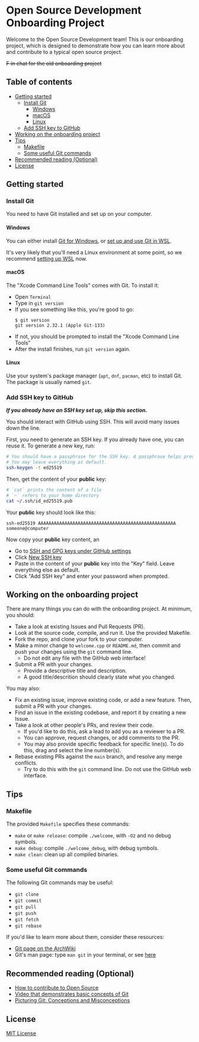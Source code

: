 # Open Source Development Onboarding Project <!-- omit in toc -->

Welcome to the Open Source Development team! This is our onboarding project, which is designed to demonstrate how you can learn more about and contribute to a typical open source project.

~~F in chat for the old onboarding project~~

## Table of contents <!-- omit in toc -->

- [Getting started](#getting-started)
  - [Install Git](#install-git)
    - [Windows](#windows)
    - [macOS](#macos)
    - [Linux](#linux)
  - [Add SSH key to GitHub](#add-ssh-key-to-github)
- [Working on the onboarding project](#working-on-the-onboarding-project)
- [Tips](#tips)
  - [Makefile](#makefile)
  - [Some useful Git commands](#some-useful-git-commands)
- [Recommended reading (Optional)](#recommended-reading-optional)
- [License](#license)

## Getting started

### Install Git

You need to have Git installed and set up on your computer.

#### Windows

You can either install [Git for Windows](https://git-scm.com/download/win), or [set up and use Git in WSL](https://eecs280staff.github.io/p1-stats/setup_wsl.html).

It's very likely that you'll need a Linux environment at some point, so we recommend [setting up WSL](https://eecs280staff.github.io/p1-stats/setup_wsl.html) now.

#### macOS

The "Xcode Command Line Tools" comes with Git. To install it:

- Open `Terminal`
- Type in `git version`
- If you see something like this, you're good to go:
  ```shell
  $ git version
  git version 2.32.1 (Apple Git-133)
  ```
- If not, you should be prompted to install the "Xcode Command Line Tools"
- After the install finishes, run `git version` again.

#### Linux

Use your system's package manager (`apt`, `dnf`, `pacman`, etc) to install Git. The package is usually named `git`.

### Add SSH key to GitHub

***If you already have an SSH key set up, skip this section.***

You should interact with GitHub using SSH. This will avoid many issues down the line.

First, you need to generate an SSH key. If you already have one, you can reuse it. To generate a new key, run:

```bash
# You should have a passphrase for the SSH key. A passphrase helps prevent unauthorized use of your key.
# You may leave everything as default.
ssh-keygen -t ed25519
```

Then, get the content of your **public** key:

```bash
# `cat` prints the content of a file
# `~` refers to your home directory
cat ~/.ssh/id_ed25519.pub
```

Your **public** key should look like this:

```none
ssh-ed25519 AAAAAAAAAAAAAAAAAAAAAAAAAAAAAAAAAAAAAAAAAAAAAAAAAAAA someone@computer
```

Now copy your **public** key content, an

- Go to [SSH and GPG keys under GitHub settings](https://github.com/settings/keys)
- Click [New SSH key](https://github.com/settings/ssh/new)
- Paste in the content of your **public** key into the "Key" field. Leave everything else as default.
- Click "Add SSH key" and enter your password when prompted.

## Working on the onboarding project

There are many things you can do with the onboarding project. At minimum, you should:

- Take a look at existing Issues and Pull Requests (PR).
- Look at the source code, compile, and run it. Use the provided Makefile.
- Fork the repo, and clone your fork to your computer.
- Make a minor change to `welcome.cpp` or `README.md`, then commit and push your changes using the `git` command line.
  - Do not edit any file with the GitHub web interface!
- Submit a PR with your changes.
  - Provide a descriptive title and description.
  - A good title/descrition should clearly state what you changed.

You may also:

- Fix an existing issue, improve existing code, or add a new feature. Then, submit a PR with your changes.
- Find an issue in the existing codebase, and report it by creating a new Issue.
- Take a look at other people's PRs, and review their code.
  - If you'd like to do this, ask a lead to add you as a reviewer to a PR.
  - You can approve, request changes, or add comments to the PR.
  - You may also provide specific feedback for specific line(s). To do this, drag and select the line number(s).
- Rebase existing PRs against the `main` branch, and resolve any merge conflicts.
  - Try to do this with the `git` command line. Do not use the GitHub web interface.

## Tips

### Makefile

The provided `Makefile` specifies these commands:

- `make` or `make release`: compile `./welcome`, with `-O2` and no debug symbols.
- `make debug`: compile `./welcome_debug`, with debug symbols.
- `make clean`: clean up all compiled binaries.

### Some useful Git commands

The following Git commands may be useful:

- `git clone`
- `git commit`
- `git pull`
- `git push`
- `git fetch`
- `git rebase`

If you'd like to learn more about them, consider these resources:

- [Git page on the ArchWiki](https://wiki.archlinux.org/title/git)
- Git's man page: type `man git` in your terminal, or see [here](https://man.archlinux.org/man/git.1)

## Recommended reading (Optional)

- [How to contribute to Open Source](https://opensource.guide/how-to-contribute/)
- [Video that demonstrates basic concepts of Git](https://www.youtube.com/watch?v=S9Do2p4PwtE)
- [Picturing Git: Conceptions and Misconceptions](https://www.biteinteractive.com/picturing-git-conceptions-and-misconceptions/)

## License

[MIT License](LICENSE)
